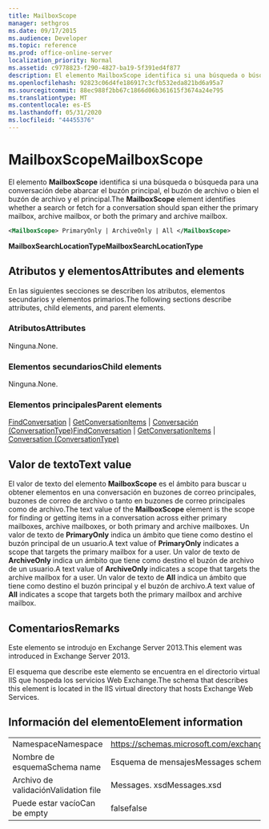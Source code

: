 ```yaml
---
title: MailboxScope
manager: sethgros
ms.date: 09/17/2015
ms.audience: Developer
ms.topic: reference
ms.prod: office-online-server
localization_priority: Normal
ms.assetid: c9778823-f290-4827-ba19-5f391ed4f877
description: El elemento MailboxScope identifica si una búsqueda o búsqueda para una conversación debe abarcar el buzón principal, el buzón de archivo o bien el buzón de archivo y el principal.
ms.openlocfilehash: 92823c06d4fe186917c3cfb532eda821bd6a95a7
ms.sourcegitcommit: 88ec988f2bb67c1866d06b361615f3674a24e795
ms.translationtype: MT
ms.contentlocale: es-ES
ms.lasthandoff: 05/31/2020
ms.locfileid: "44455376"
---
```

# <a name="mailboxscope"></a><span data-ttu-id="00183-103">MailboxScope</span><span class="sxs-lookup"><span data-stu-id="00183-103">MailboxScope</span></span>

<span data-ttu-id="00183-104">El elemento **MailboxScope** identifica si una búsqueda o búsqueda para una conversación debe abarcar el buzón principal, el buzón de archivo o bien el buzón de archivo y el principal.</span><span class="sxs-lookup"><span data-stu-id="00183-104">The **MailboxScope** element identifies whether a search or fetch for a conversation should span either the primary mailbox, archive mailbox, or both the primary and archive mailbox.</span></span> 
  
```XML
<MailboxScope> PrimaryOnly | ArchiveOnly | All </MailboxScope>
```

<span data-ttu-id="00183-105">**MailboxSearchLocationType**</span><span class="sxs-lookup"><span data-stu-id="00183-105">**MailboxSearchLocationType**</span></span>

## <a name="attributes-and-elements"></a><span data-ttu-id="00183-106">Atributos y elementos</span><span class="sxs-lookup"><span data-stu-id="00183-106">Attributes and elements</span></span>

<span data-ttu-id="00183-107">En las siguientes secciones se describen los atributos, elementos secundarios y elementos primarios.</span><span class="sxs-lookup"><span data-stu-id="00183-107">The following sections describe attributes, child elements, and parent elements.</span></span>
  
### <a name="attributes"></a><span data-ttu-id="00183-108">Atributos</span><span class="sxs-lookup"><span data-stu-id="00183-108">Attributes</span></span>

<span data-ttu-id="00183-109">Ninguna.</span><span class="sxs-lookup"><span data-stu-id="00183-109">None.</span></span>
  
### <a name="child-elements"></a><span data-ttu-id="00183-110">Elementos secundarios</span><span class="sxs-lookup"><span data-stu-id="00183-110">Child elements</span></span>

<span data-ttu-id="00183-111">Ninguna.</span><span class="sxs-lookup"><span data-stu-id="00183-111">None.</span></span>
  
### <a name="parent-elements"></a><span data-ttu-id="00183-112">Elementos principales</span><span class="sxs-lookup"><span data-stu-id="00183-112">Parent elements</span></span>

<span data-ttu-id="00183-113">[FindConversation](findconversation.md)  |  [GetConversationItems](getconversationitems.md)  |  [Conversación (ConversationType)](conversation-conversationtype.md)</span><span class="sxs-lookup"><span data-stu-id="00183-113">[FindConversation](findconversation.md) | [GetConversationItems](getconversationitems.md) | [Conversation (ConversationType)](conversation-conversationtype.md)</span></span>
  
## <a name="text-value"></a><span data-ttu-id="00183-114">Valor de texto</span><span class="sxs-lookup"><span data-stu-id="00183-114">Text value</span></span>

<span data-ttu-id="00183-115">El valor de texto del elemento **MailboxScope** es el ámbito para buscar u obtener elementos en una conversación en buzones de correo principales, buzones de correo de archivo o tanto en buzones de correo principales como de archivo.</span><span class="sxs-lookup"><span data-stu-id="00183-115">The text value of the **MailboxScope** element is the scope for finding or getting items in a conversation across either primary mailboxes, archive mailboxes, or both primary and archive mailboxes.</span></span> <span data-ttu-id="00183-116">Un valor de texto de **PrimaryOnly** indica un ámbito que tiene como destino el buzón principal de un usuario.</span><span class="sxs-lookup"><span data-stu-id="00183-116">A text value of **PrimaryOnly** indicates a scope that targets the primary mailbox for a user.</span></span> <span data-ttu-id="00183-117">Un valor de texto de **ArchiveOnly** indica un ámbito que tiene como destino el buzón de archivo de un usuario.</span><span class="sxs-lookup"><span data-stu-id="00183-117">A text value of **ArchiveOnly** indicates a scope that targets the archive mailbox for a user.</span></span> <span data-ttu-id="00183-118">Un valor de texto de **All** indica un ámbito que tiene como destino el buzón principal y el buzón de archivo.</span><span class="sxs-lookup"><span data-stu-id="00183-118">A text value of **All** indicates a scope that targets both the primary mailbox and archive mailbox.</span></span> 
  
## <a name="remarks"></a><span data-ttu-id="00183-119">Comentarios</span><span class="sxs-lookup"><span data-stu-id="00183-119">Remarks</span></span>

<span data-ttu-id="00183-120">Este elemento se introdujo en Exchange Server 2013.</span><span class="sxs-lookup"><span data-stu-id="00183-120">This element was introduced in Exchange Server 2013.</span></span>
  
<span data-ttu-id="00183-121">El esquema que describe este elemento se encuentra en el directorio virtual IIS que hospeda los servicios Web Exchange.</span><span class="sxs-lookup"><span data-stu-id="00183-121">The schema that describes this element is located in the IIS virtual directory that hosts Exchange Web Services.</span></span>
  
## <a name="element-information"></a><span data-ttu-id="00183-122">Información del elemento</span><span class="sxs-lookup"><span data-stu-id="00183-122">Element information</span></span>

|||
|:-----|:-----|
|<span data-ttu-id="00183-123">Namespace</span><span class="sxs-lookup"><span data-stu-id="00183-123">Namespace</span></span>  <br/> |https://schemas.microsoft.com/exchange/services/2006/messages  <br/> |
|<span data-ttu-id="00183-124">Nombre de esquema</span><span class="sxs-lookup"><span data-stu-id="00183-124">Schema name</span></span>  <br/> |<span data-ttu-id="00183-125">Esquema de mensajes</span><span class="sxs-lookup"><span data-stu-id="00183-125">Messages schema</span></span>  <br/> |
|<span data-ttu-id="00183-126">Archivo de validación</span><span class="sxs-lookup"><span data-stu-id="00183-126">Validation file</span></span>  <br/> |<span data-ttu-id="00183-127">Messages. xsd</span><span class="sxs-lookup"><span data-stu-id="00183-127">Messages.xsd</span></span>  <br/> |
|<span data-ttu-id="00183-128">Puede estar vacío</span><span class="sxs-lookup"><span data-stu-id="00183-128">Can be empty</span></span>  <br/> |<span data-ttu-id="00183-129">false</span><span class="sxs-lookup"><span data-stu-id="00183-129">false</span></span>  <br/> |
   

